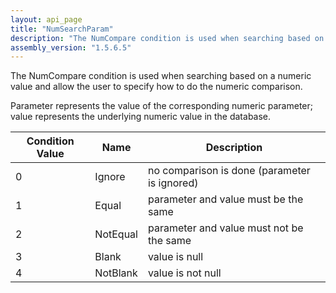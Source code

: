 ```yaml
---
layout: api_page
title: "NumSearchParam"
description: "The NumCompare condition is used when searching based on a numeric value and allow the user to specify how to do the numeric comparison"
assembly_version: "1.5.6.5"
---
```



The NumCompare condition is used when searching based on a numeric value and allow the user to specify how to do the numeric comparison.

Parameter represents the value of the corresponding numeric parameter; value represents the underlying numeric value in the database.

| Condition Value | Name | Description |
| --------------- | ---- | ----------- |
| 0 | Ignore | no comparison is done (parameter is ignored)
| 1 | Equal | parameter and value must be the same
| 2 | NotEqual | parameter and value must not be the same
| 3 | Blank | value is null
| 4 | NotBlank | value is not null
